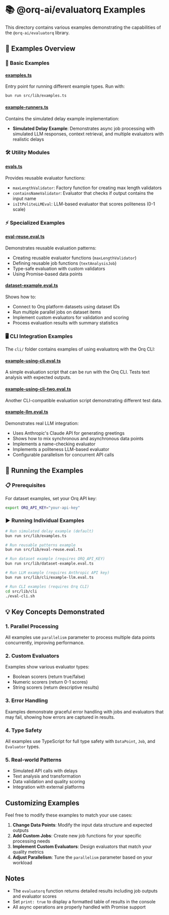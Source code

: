 # 📚 @orq-ai/evaluatorq Examples

This directory contains various examples demonstrating the capabilities of the `@orq-ai/evaluatorq` library.

## 🎯 Examples Overview

### 📝 Basic Examples

#### [examples.ts](src/lib/examples.ts)
Entry point for running different example types. Run with:
```bash
bun run src/lib/examples.ts
```

#### [example-runners.ts](src/lib/example-runners.ts)
Contains the simulated delay example implementation:
- **Simulated Delay Example**: Demonstrates async job processing with simulated LLM responses, context retrieval, and multiple evaluators with realistic delays

### 🛠️ Utility Modules

#### [evals.ts](src/lib/evals.ts)
Provides reusable evaluator functions:
- `maxLengthValidator`: Factory function for creating max length validators
- `containsNameValidator`: Evaluator that checks if output contains the input name
- `isItPoliteLLMEval`: LLM-based evaluator that scores politeness (0-1 scale)

### ⚡ Specialized Examples

#### [eval-reuse.eval.ts](src/lib/eval-reuse.eval.ts)
Demonstrates reusable evaluation patterns:
- Creating reusable evaluator functions (`maxLengthValidator`)
- Defining reusable job functions (`textAnalysisJob`)
- Type-safe evaluation with custom validators
- Using Promise-based data points

#### [dataset-example.eval.ts](src/lib/dataset-example.eval.ts)
Shows how to:
- Connect to Orq platform datasets using dataset IDs
- Run multiple parallel jobs on dataset items
- Implement custom evaluators for validation and scoring
- Process evaluation results with summary statistics

### 🖥️ CLI Integration Examples

The `cli/` folder contains examples of using evaluatorq with the Orq CLI:

#### [example-using-cli.eval.ts](src/lib/cli/example-using-cli.eval.ts)
A simple evaluation script that can be run with the Orq CLI. Tests text analysis with expected outputs.

#### [example-using-cli-two.eval.ts](src/lib/cli/example-using-cli-two.eval.ts)
Another CLI-compatible evaluation script demonstrating different test data.

#### [example-llm.eval.ts](src/lib/cli/example-llm.eval.ts)
Demonstrates real LLM integration:
- Uses Anthropic's Claude API for generating greetings
- Shows how to mix synchronous and asynchronous data points
- Implements a name-checking evaluator
- Implements a politeness LLM-based evaluator
- Configurable parallelism for concurrent API calls

## 🚀 Running the Examples

### 📋 Prerequisites

For dataset examples, set your Orq API key:
```bash
export ORQ_API_KEY="your-api-key"
```

### ▶️ Running Individual Examples

```bash
# Run simulated delay example (default)
bun run src/lib/examples.ts

# Run reusable patterns example
bun run src/lib/eval-reuse.eval.ts

# Run dataset example (requires ORQ_API_KEY)
bun run src/lib/dataset-example.eval.ts

# Run LLM example (requires Anthropic API key)
bun run src/lib/cli/example-llm.eval.ts

# Run CLI examples (requires Orq CLI)
cd src/lib/cli
./eval-cli.sh
```

## 💡 Key Concepts Demonstrated

### 1. **Parallel Processing**
All examples use `parallelism` parameter to process multiple data points concurrently, improving performance.

### 2. **Custom Evaluators**
Examples show various evaluator types:
- Boolean scorers (return true/false)
- Numeric scorers (return 0-1 scores)
- String scorers (return descriptive results)

### 3. **Error Handling**
Examples demonstrate graceful error handling with jobs and evaluators that may fail, showing how errors are captured in results.

### 4. **Type Safety**
All examples use TypeScript for full type safety with `DataPoint`, `Job`, and `Evaluator` types.

### 5. **Real-world Patterns**
- Simulated API calls with delays
- Text analysis and transformation
- Data validation and quality scoring
- Integration with external platforms

## Customizing Examples

Feel free to modify these examples to match your use cases:

1. **Change Data Points**: Modify the input data structure and expected outputs
2. **Add Custom Jobs**: Create new job functions for your specific processing needs
3. **Implement Custom Evaluators**: Design evaluators that match your quality metrics
4. **Adjust Parallelism**: Tune the `parallelism` parameter based on your workload

## Notes

- The `evaluatorq` function returns detailed results including job outputs and evaluator scores
- Set `print: true` to display a formatted table of results in the console
- All async operations are properly handled with Promise support